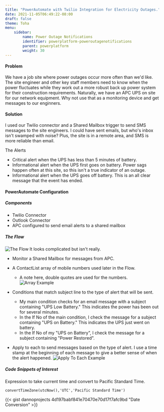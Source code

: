 ```yaml
---
title: "PowerAutomate with Twilio Integration for Electricity Outages."
date: 2021-11-05T06:49:22-08:00
draft: false
theme: Toha
menu:
    sidebar:
        name: Power Outage Notifications
        identifier: powerplatform-poweroutagenotifications
        parent: powerplatform
        weight: 30
---
```



#### Problem
We have a job site where power outages occur more often than we'd like.  The site engineer and other key staff members need to know when the power fluctuates while they work out a more robust back up power system for their construction requirements. Naturally, we have an APC UPS on site for our network equipment.  Why not use that as a monitoring device and get messages to our enginners. 
 
#### Solution
I used our Twilio connector and a Shared Mailbox trigger to send SMS messages to the site engineers. I could have sent emails, but who's inbox isn't swamped with noise?  Plus, the site is in a remote area, and SMS is more reliable than email.

The Alerts
- Critical alert when the UPS has less than 5 minutes of battery.
- Informational alert when the UPS first goes on battery.  Power sags happen often at this site, so this isn't a true indicator of an outage.
- Informational alert when the UPS goes off battery.  This is an all clear message that the event has ended. 

#### PowerAutomate Configuration
##### Components
- Twilio Connector
- Outlook Connector
- APC configured to send email alerts to a shared mailbox

##### The Flow
![The Flow](/posts/powerplatform/PowerAlerts_FlowOverview.jpg)
It looks complicated but isn't really. 
- Monitor a Shared Mailbox for messages from APC.
- A ContactList array of mobile numbers used later in the Flow. 
    * A note here, double quotes are used for the numbers. 
![Array Example](/posts/powerplatform/PowerAlerts_arraydetail.jpg)
- Conditions that match subject line to the type of alert that will be sent.  
    * My main condition checks for an email message with a subject containing "UPS Low Battery."  This indicates the power has been out for several minutes. 
    * In the If No of the main condition, I check the message for a subject containing "UPS on Battery."  This indicates the UPS just went on battery.
    * In the If No of my "UPS on Battery", I check the message for a subject containing "Power Restored".

- Apply to each to send messages based on the type of alert. I use a time stamp at the beginning of each message to give a better sense of when the alert happened.
![Apply To Each Example](/posts/powerplatform/PowerAlerts_applytoeachdetail.jpg)

##### Code Snippets of Interest
Expression to take current time and convert to Pacific Standard Time. 
```
convertTimeZone(utcNow(),'UTC','Pacific Standard Time')
```
{{< gist dannoprojects 4d197babf841e70470e70d17f7afc9bd "Date Conversion" >}}
